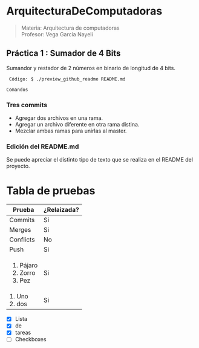 ArquitecturaDeComputadoras
=============

> Materia: Arquitectura de computadoras <br>
> Profesor: Vega García Nayeli

## Práctica 1 : Sumador de 4 Bits

Sumandor y restador de 2 números en binario de longitud de 4 bits.


```
 Código: $ ./preview_github_readme README.md
```

`Comandos`

### Tres commits

- Agregar dos archivos en una rama.
- Agregar un archivo diferente en otra rama distina.
- Mezclar ambas ramas para unirlas al master.

### Edición del README.md

Se puede apreciar el distinto tipo de texto que se realiza en el README del proyecto.

# Tabla de pruebas

| Prueba  | ¿Relaizada? |
|-------- |-------|
|  Commits   |   Si   |
|  Merges   |   Si   |
|  Conflicts   |   No   |
|  Push   |   Si   |
| <ol><li>Pájaro</li><li>Zorro</li><li>Pez</li></ol>   |   Si   |
|  1. Uno <br /> 2. dos    |   Si   |

- [x] Lista
- [x] de
- [x] tareas
- [ ] Checkboxes